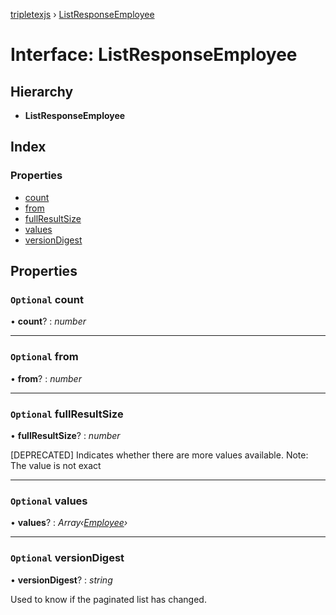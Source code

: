 [tripletexjs](../README.md) › [ListResponseEmployee](listresponseemployee.md)

# Interface: ListResponseEmployee

## Hierarchy

* **ListResponseEmployee**

## Index

### Properties

* [count](listresponseemployee.md#optional-count)
* [from](listresponseemployee.md#optional-from)
* [fullResultSize](listresponseemployee.md#optional-fullresultsize)
* [values](listresponseemployee.md#optional-values)
* [versionDigest](listresponseemployee.md#optional-versiondigest)

## Properties

### `Optional` count

• **count**? : *number*

___

### `Optional` from

• **from**? : *number*

___

### `Optional` fullResultSize

• **fullResultSize**? : *number*

[DEPRECATED] Indicates whether there are more values available. Note: The value is not exact

___

### `Optional` values

• **values**? : *Array‹[Employee](../modules/employee.md)›*

___

### `Optional` versionDigest

• **versionDigest**? : *string*

Used to know if the paginated list has changed.

